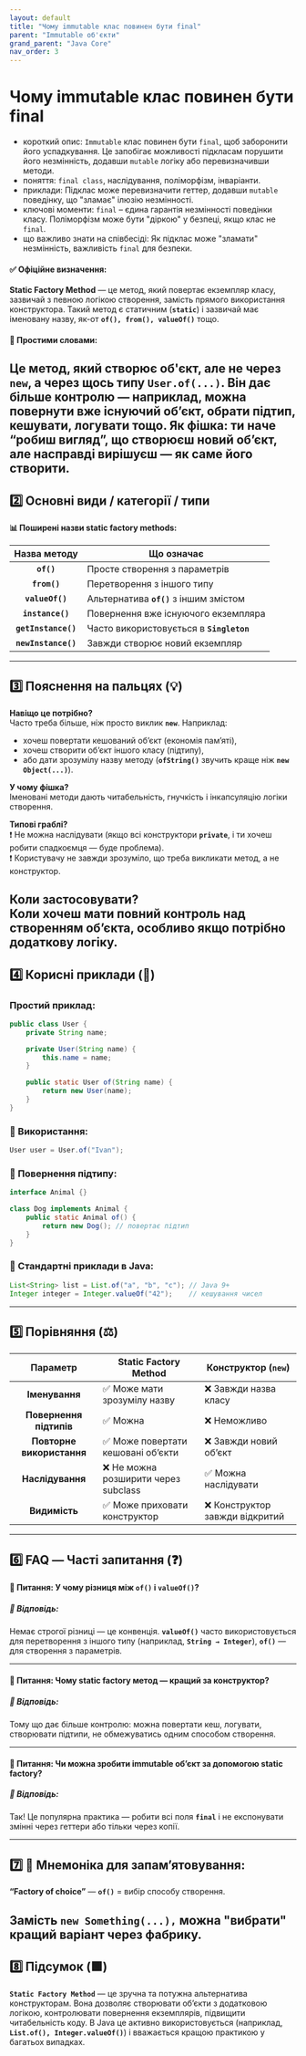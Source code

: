 ```yaml
---
layout: default
title: "Чому immutable клас повинен бути final"
parent: "Immutable об'єкти"
grand_parent: "Java Core"
nav_order: 3
---
```


# Чому immutable клас повинен бути final

*   короткий опис: `Immutable` клас повинен бути `final`, щоб заборонити його успадкування. Це запобігає можливості підкласам порушити його незмінність, додавши `mutable` логіку або перевизначивши методи.
*   поняття: `final class`, наслідування, поліморфізм, інваріанти.
*   приклади: Підклас може перевизначити геттер, додавши `mutable` поведінку, що "зламає" ілюзію незмінності.
*   ключові моменти: `final` – єдина гарантія незмінності поведінки класу. Поліморфізм може бути "діркою" у безпеці, якщо клас не `final`.
*   що важливо знати на співбесіді: Як підклас може "зламати" незмінність, важливість `final` для безпеки.
#### **✅ Офіційне визначення:**

**Static Factory Method** — це метод, який повертає екземпляр класу, зазвичай з певною логікою створення, замість прямого використання конструктора. Такий метод є статичним (**`static`**) і зазвичай має іменовану назву, як-от **`of(), from(), valueOf()`** тощо.

#### **🧠 Простими словами:**

Це метод, який створює об'єкт, але не через **`new`**, а через щось типу **`User.of(...)`**. Він дає більше контролю — наприклад, можна повернути вже існуючий об’єкт, обрати підтип, кешувати, логувати тощо. Як фішка: ти наче “робиш вигляд”, що створюєш новий об’єкт, але насправді вирішуєш — як саме його створити.
---

## **2️⃣ Основні види / категорії / типи**

**📊 Поширені назви static factory methods:**

| Назва методу | Що означає |
| :---: | ----- |
| **`of()`** | Просте створення з параметрів |
| **`from()`** | Перетворення з іншого типу |
| **`valueOf()`** | Альтернатива **`of()`** з іншим змістом |
| **`instance()`** | Повернення вже існуючого екземпляра |
| **`getInstance()`** | Часто використовується в **`Singleton`** |
| **`newInstance()`** | Завжди створює новий екземпляр |

---

## **3️⃣ Пояснення на пальцях (💡)**

**Навіщо це потрібно?**  
Часто треба більше, ніж просто виклик **`new`**. Наприклад:

* хочеш повертати кешований обʼєкт (економія памʼяті),
* хочеш створити обʼєкт іншого класу (підтипу),
* або дати зрозумілу назву методу (**`ofString()`** звучить краще ніж **`new Object(...)`**).

**У чому фішка?**  
Іменовані методи дають читабельність, гнучкість і інкапсуляцію логіки створення.

**Типові граблі?**  
❗ Не можна наслідувати (якщо всі конструктори **`private`**, і ти хочеш робити спадкоємця — буде проблема).  
❗ Користувачу не завжди зрозуміло, що треба викликати метод, а не конструктор.

**Коли застосовувати?**  
Коли хочеш мати повний контроль над створенням об’єкта, особливо якщо потрібно додаткову логіку.
---

## **4️⃣ Корисні приклади (🧪)**

###  **Простий приклад:**

```java
public class User {
    private String name;

    private User(String name) {
        this.name = name;
    }

    public static User of(String name) {
        return new User(name);
    }
}
```
### **🔻 Використання:**

```java
User user = User.of("Ivan");
```
### **🔻 Повернення підтипу:**

```java
interface Animal {}

class Dog implements Animal {
    public static Animal of() {
        return new Dog(); // повертає підтип
    }
}
```
### **🔻 Стандартні приклади в Java:**

```java
List<String> list = List.of("a", "b", "c"); // Java 9+
Integer integer = Integer.valueOf("42");    // кешування чисел
```
---

## **5️⃣ Порівняння (⚖️)**

| Параметр | Static Factory Method | Конструктор (`new`) |
| :---: | ----- | ----- |
| **Іменування** | ✅ Може мати зрозумілу назву | ❌ Завжди назва класу |
| **Повернення підтипів** | ✅ Можна | ❌ Неможливо |
| **Повторне використання** | ✅ Може повертати кешовані обʼєкти | ❌ Завжди новий обʼєкт |
| **Наслідування** | ❌ Не можна розширити через subclass | ✅ Можна наслідувати |
| **Видимість** | ✅ Може приховати конструктор | ❌ Конструктор завжди відкритий |

---

## **6️⃣ FAQ — Часті запитання (❓)**

#### **🔹 Питання: У чому різниця між `of()` і `valueOf()`?**

##### **💬 Відповідь:**

Немає строгої різниці — це конвенція. **`valueOf()`** часто використовується для перетворення з іншого типу (наприклад, **`String → Integer`**), **`of()`** — для створення з параметрів.

---

#### **🔹 Питання: Чому static factory метод — кращий за конструктор?**

##### **💬 Відповідь:**

Тому що дає більше контролю: можна повертати кеш, логувати, створювати підтипи, не обмежуватись одним способом створення.

---

#### **🔹 Питання: Чи можна зробити immutable обʼєкт за допомогою static factory?**

##### **💬 Відповідь:**

Так\! Це популярна практика — робити всі поля **`final`** і не експонувати змінні через геттери або тільки через копії.

---

## **7️⃣ 🧠 Мнемоніка для запам’ятовування:**

**“Factory of choice”** — **`of()`** \= вибір способу створення.

Замість **`new Something(...),`** можна "вибрати" кращий варіант через фабрику.
---

## **8️⃣ Підсумок (🟩)**

**`Static Factory Method`** — це зручна та потужна альтернатива конструкторам. Вона дозволяє створювати об’єкти з додатковою логікою, контролювати повернення екземплярів, підвищити читабельність коду. В Java це активно використовується (наприклад, **`List.of(), Integer.valueOf()`**) і вважається кращою практикою у багатьох випадках.